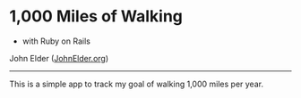 1,000 Miles of Walking
========================================================


- with Ruby on Rails


John Elder ([JohnElder.org](http://JohnElder.org))
  
--------------------------------------------------------

This is a simple app to track my goal of walking 1,000
miles per year.

